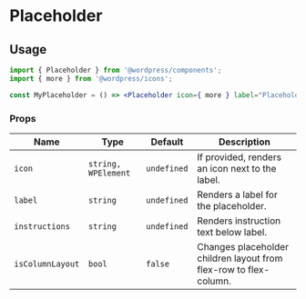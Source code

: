 # Placeholder

## Usage

```jsx
import { Placeholder } from '@wordpress/components';
import { more } from '@wordpress/icons';

const MyPlaceholder = () => <Placeholder icon={ more } label="Placeholder" />;
```

### Props

| Name             | Type                | Default     | Description                                                       |
| ---------------- | ------------------- | ----------- | ----------------------------------------------------------------- |
| `icon`           | `string, WPElement` | `undefined` | If provided, renders an icon next to the label.                   |
| `label`          | `string`            | `undefined` | Renders a label for the placeholder.                              |
| `instructions`   | `string`            | `undefined` | Renders instruction text below label.                             |
| `isColumnLayout` | `bool`              | `false`     | Changes placeholder children layout from flex-row to flex-column. |
